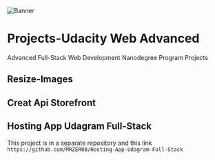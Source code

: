 ![Banner](https://courseclub.me/wp-content/uploads/2018/08/65656.jpg)

# Projects-Udacity Web Advanced
 Advanced Full-Stack Web Development Nanodegree Program Projects
 
## Resize-Images


## Creat Api Storefront



## Hosting App Udagram Full-Stack
This project is in a separate repository and this link
` https://github.com/MRZER00/Hosting-App-Udagram-Full-Stack `
